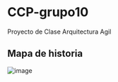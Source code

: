# CCP-grupo10
Proyecto de Clase Arquitectura Agil 

## Mapa de historia
![image](https://user-images.githubusercontent.com/111167445/216746023-4447ac1b-be9e-4ceb-b401-a5f8249850f5.png)
